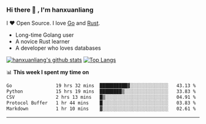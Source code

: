 ### Hi there 👋 , I'm hanxuanliang

<!--
**hanxuanliang/hanxuanliang** is a ✨ _special_ ✨ repository because its `README.md` (this file) appears on your GitHub profile.

Here are some ideas to get you started:

- 🔭 I’m currently working on ...
- 🌱 I’m currently learning ...
- 👯 I’m looking to collaborate on ...
- 🤔 I’m looking for help with ...
- 💬 Ask me about ...
- 📫 How to reach me: ...
- 😄 Pronouns: ...
- ⚡ Fun fact: ...
-->
I ❤ Open Source. I love [Go](https://golang.org) and [Rust](https://www.rust-lang.org/zh-CN/).

* Long-time Golang user
* A novice Rust learner
* A developer who loves databases

[![hanxuanliang's github stats](https://github-readme-stats.vercel.app/api/top-langs/?username=hanxuanliang&hide=html)](https://github.com/anuraghazra/github-readme-stats)
[![Top Langs](https://github-readme-stats.vercel.app/api?username=hanxuanliang&show_icons=true&count_private=true&line_height=40)](https://github.com/anuraghazra/github-readme-stats)

📊 **This week I spent my time on**
<!--START_SECTION:waka-->

```txt
Go                19 hrs 32 mins  ██████████▓░░░░░░░░░░░░░░   43.13 %
Python            15 hrs 19 mins  ████████▒░░░░░░░░░░░░░░░░   33.83 %
CSV               2 hrs 13 mins   █▒░░░░░░░░░░░░░░░░░░░░░░░   04.91 %
Protocol Buffer   1 hr 44 mins    █░░░░░░░░░░░░░░░░░░░░░░░░   03.83 %
Markdown          1 hr 10 mins    ▓░░░░░░░░░░░░░░░░░░░░░░░░   02.61 %
```

<!--END_SECTION:waka-->

***
